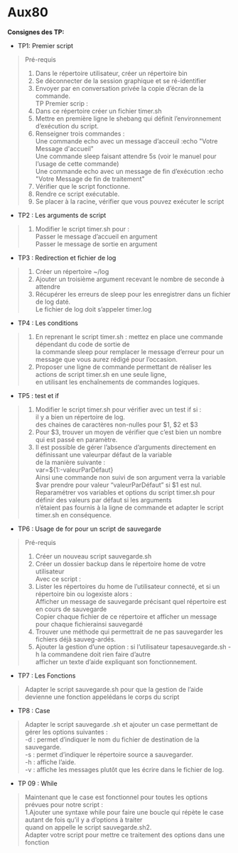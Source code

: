 # Aux80

**Consignes des TP:**

*	TP1: Premier script
>Pré-requis  
>   1. Dans le répertoire utilisateur, créer un répertoire bin  
>   2. Se déconnecter de la session graphique et se ré-identifier  
>   3. Envoyer par en conversation privée la copie d’écran de la commande.  
>TP Premier scrip :  
>1. Dans ce répertoire créer un fichier timer.sh  
>2. Mettre en première ligne le shebang qui définit l’environnement d’exécution du script.  
>3. Renseigner trois commandes :  
>   Une commande echo avec un message d’acceuil :echo "Votre Message d'accueil"  
>   Une commande sleep faisant attendre 5s (voir le manuel pour l’usage de cette commande)  
>   Une commande echo avec un message de fin d’exécution :echo "Votre Message de fin de traitement"  
>4. Vérifier que le script fonctionne.  
>5. Rendre ce script exécutable.  
>6. Se placer à la racine, vérifier que vous pouvez exécuter le script  
* TP2 : Les arguments de script  
>1. Modifier le script timer.sh pour :  
>   Passer le message d’accueil en argument  
>   Passer le message de sortie en argument  
* TP3 : Redirection et fichier de log  
>1. Créer un répertoire ~/log  
>2. Ajouter un troisième argument recevant le nombre de seconde à attendre  
>3. Récupérer les erreurs de sleep pour les enregistrer dans un fichier de log daté.  
>Le fichier de log doit s’appeler timer.log  
* TP4 : Les conditions  
>1. En reprenant le script timer.sh : mettez en place une commande dépendant du code de sortie de  
>la commande sleep pour remplacer le message d’erreur pour un message que vous aurez rédigé pour l’occasion.  
>2. Proposer une ligne de commande permettant de réaliser les actions de script timer.sh en une seule ligne,  
>en utilisant les enchaînements de commandes logiques. 
* TP5 : test et if  
>1. Modifier le script timer.sh pour vérifier avec un test if si :  
>   il y a bien un répertoire de log.  
>   des chaines de caractères non-nulles pour $1, $2 et $3  
>2. Pour $3, trouver un moyen de vérifier que c’est bien un nombre qui est passé en paramètre.  
>3. Il est possible de gérer l’absence d’arguments directement en définissant une valeurpar défaut de la variable  
>de la manière suivante :  
>   var=${1:-valeurParDéfaut}  
>Ainsi une commande non suivi de son argument verra la variable $var prendre pour valeur “valeurParDéfaut” si $1 est nul.  
>Reparamétrer vos variables et options du script timer.sh pour définir des valeurs par défaut si les arguments  
>n’étaient pas fournis à la ligne de commande et adapter le script timer.sh en conséquence.  
* TP6 : Usage de for pour un script de sauvegarde  
> Pré-requis  
>   1. Créer un nouveau script sauvegarde.sh  
>   2. Créer un dossier backup dans le répertoire home de votre utilisateur  
>Avec ce script : 
>   1. Lister les répertoires du home de l’utilisateur connecté, et si un répertoire bin ou logexiste alors :  
>     Afficher un message de sauvegarde précisant quel répertoire est en cours de sauvegarde  
>     Copier chaque fichier de ce répertoire et afficher un message pour chaque fichierainsi sauvegardé  
>   2. Trouver une méthode qui permettrait de ne pas sauvegarder les fichiers déjà sauveg-ardés.  
>   3. Ajouter la gestion d’une option : si l’utilisateur tapesauvegarde.sh -h la commandene doit rien faire d’autre  
>     afficher un texte d’aide expliquant son fonctionnement.  
* TP7 : Les Fonctions  
> Adapter le script sauvegarde.sh pour que la gestion de l’aide devienne une fonction appelédans le corps du script  
* TP8 : Case  
> Adapter le script sauvegarde .sh et ajouter un case permettant de gérer les options suivantes :  
>   -d : permet d’indiquer le nom du fichier de destination de la sauvegarde.  
>   -s : permet d’indiquer le répertoire source a sauvegarder.  
>   -h : affiche l’aide.  
>   -v : affiche les messages plutôt que les écrire dans le fichier de log.  
* TP 09 : While  
>   Maintenant que le case est fonctionnel pour toutes les options prévues pour notre script :  
>   1.Ajouter une syntaxe while pour faire une boucle qui répète le case autant de fois qu’il y a d’options à traiter  
>   quand on appelle le script sauvegarde.sh2.  
>   Adapter votre script pour mettre ce traitement des options dans une fonction

